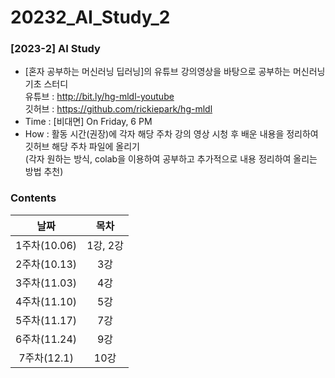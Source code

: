 # 20232_AI_Study_2
### [2023-2] AI Study

- [혼자 공부하는 머신러닝 딥러닝]의 유튜브 강의영상을 바탕으로 공부하는 머신러닝 기초 스터디
<br>유튜브 : http://bit.ly/hg-mldl-youtube
<br>깃허브 : https://github.com/rickiepark/hg-mldl
- Time : [비대면] On Friday, 6 PM
- How : 활동 시간(권장)에 각자 해당 주차 강의 영상 시청 후 배운 내용을 정리하여 깃허브 해당 주차 파일에 올리기
<br>(각자 원하는 방식, colab을 이용하여 공부하고 추가적으로 내용 정리하여 올리는 방법 추천)

### Contents
|날짜|목차|
|:--:|:--:|
|1주차(10.06)|1강, 2강|
|2주차(10.13)|3강|
|3주차(11.03)|4강|
|4주차(11.10)|5강|
|5주차(11.17)|7강|
|6주차(11.24)|9강|
|7주차(12.1)|10강|
